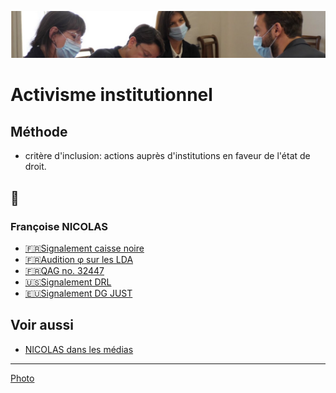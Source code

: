 ![img](../_aux/phi.png)
# Activisme institutionnel

## Méthode

* critère d'inclusion: actions auprès d'institutions en faveur de l'état de droit.

## 📁
### <a id="nicolas"></a>Françoise NICOLAS

* <a id="caissen"></a>[🇫🇷Signalement caisse noire](./nicolas-caissen.md)
* <a id="phi"></a>[🇫🇷Audition φ sur les LDA](https://github.com/francoise-nicolas/audition-phi)
* <a id="qag"></a>[🇫🇷QAG no. 32447](./nicolas-qag-32447.md)
* <a id="drl"></a>[🇺🇸Signalement DRL](./nicolas-drl.md)
* <a id="ue"></a>[🇪🇺Signalement DG JUST](./nicolas-ue.md)

## Voir aussi
* [NICOLAS dans les médias](./nicolas-medias.md)

---
[Photo](./cewiki-attrib.md#phi)
